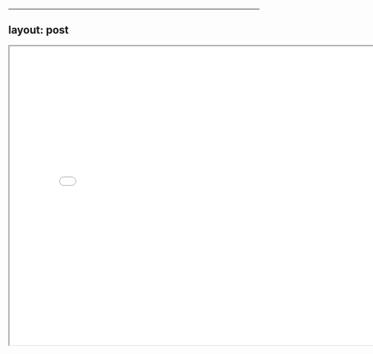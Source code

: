 
---
layout: post
---

<iframe src="/images/A Guide to Solving Social Problems with Machine Learning.pdf" width="800" height="600"></iframe> 

<object width="800" height="600" data="/images/Social Problems with Machine Learning.pdf" type="application/pdf">
      <param name="src" value="/images/Social Problems with Machine Learning.pdf">
</object>



<html lang="en">
<head>
    <meta charset="UTF-8">
    <style>
        p{
            
            font-family: "Times New Roman", Times, serif;
            color:black;
           
        }
    </style>
    <title>字体</title>
</head>
<body>
<p>
    
<b>Summary</b><br>
<b>How machine learning can improve public policy</b><br>
Applying machine learning to a dataset of over one million bond court cases<br>
Using our algorithm’s predictions of risk instead of relying on judge intuition to reduce crimes committed by released defendants by up to 25% without having to jail any additional people. This can reduce jail populations by up to several hundred thousand people. <br>
Applying machine learning to policy problems<br>
<br />
<b>Look for policy problems that hinge on prediction</b><br>
Many social-sector decisions do not hinge on a prediction.<br>some questions that hinge on understanding the causal
effect of something on the world.It cannot be addressed by machine learning prediction methods, instead need tools for causation, like randomized experiments.
<br />

<br />
<b>Make sure you’re comfortable with the outcome you’re predicting</b><br>
we should set algorithm to treat every crime as equal.<br>
In bail, different forms of crime are correlated enough, so that an algorithm trained on just one type of crime winds up outpredicting judges on almost every measure of criminality we could construct, including violent crime. The outcome you select for your algorithm will define it. So you need to think carefully about what that outcome is and what else it might be leaving out.<br>
<br />
<b>Check for bias</b><br>
In the case of bail, human predictions can be biased. <br>
An appropriate first benchmark for evaluating the effect of using algorithms is the the predictions and decisions already being made by humans.

Algorithms have a form of neutrality that the human mind struggles to obtain(neutrality), at least within their narrow area of focus. It is entirely possible, for algorithms to serve as a force for equity. We ought to pair our caution with hope. If the ultimate outcome is hard to measure, or involves a hard-to-define combination of outcomes, then it is not a good fit for machine learning. 

Like bail, sentencing of people who have been found guilty depends not only on recidivism risk, but also on things like society’s sense of retribution, mercy, and redemption, which cannot be directly measured.
<br />
<br />
<b>Verify your algorithm in an experiment on data it hasn’t seen</b><br>

For machine learning to be useful for policy, it must accurately predict “out-ofsample.” 
That means it should be trained on one set of data, then tested on a dataset it hasn’t seen before.
For many applications, are inherently flawed. Current practice is to report how well one’s algorithm predicts only among those cases where we can observe the outcome.<br>
This makes it hard to evaluate whether any new machine learning tool can actually improve outcomes relative to the existing decision-making system.an algorithm predicts well on the part of the test data where we can observe labels doesn’t mean it will make good predictions in the real world. To do a randomized controlled trial of the sort， then we could directly compare whether bail decisions made using machine learning lead to better outcomes than those made on comparable cases using the current system of judicial decision-making.
Finding a “natural experiment” to evaluate the tool.---random select cases.Smart users refuse to use any prediction tool that does not take this evaluation challenge more seriously.<br>
<br />
<b>Remember there’s still a lot we don’t know</b><br>

it is hard to imagine moving to a world in which the algorithms actually make the decisions;<br>
For algorithms to add value, we need people to actually use them; <br>

policymakers need to know when they should override the algorithm.
For people to know when to override, they need to understand their comparative advantage over the algorithm <br>

But often it’s only the human who can see the extenuating circumstance in a given case, since it may be based on factors not captured in the data on which the algorithm was trained.<br>
 <br />
<b>Pair caution with hope</b><br>
Encourage the spread of machine learning to help solve the most challenging social problems in order to improve
the lives of many. But also be reminded to be mindful, and to wear our seatbelts.


</p>
</body>
</html>



